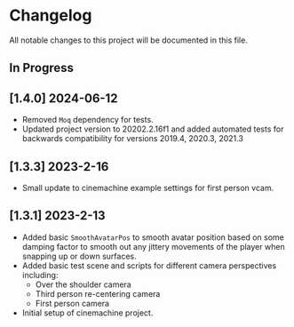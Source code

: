 # Changelog

All notable changes to this project will be documented in this file.

## In Progress

## [1.4.0] 2024-06-12

* Removed `Moq` dependency for tests.
* Updated project version to 20202.2.16f1 and added automated tests for
    backwards compatibility for versions 2019.4, 2020.3, 2021.3

## [1.3.3] 2023-2-16

* Small update to cinemachine example settings for first person vcam.

## [1.3.1] 2023-2-13

* Added basic `SmoothAvatarPos` to smooth avatar position based on some damping
    factor to smooth out any jittery movements of the player when snapping
    up or down surfaces.
* Added basic test scene and scripts for different camera perspectives including:
    * Over the shoulder camera
    * Third person re-centering camera
    * First person camera
* Initial setup of cinemachine project.
